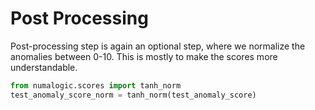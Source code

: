 # Post Processing

Post-processing step is again an optional step, where we normalize the anomalies between 0-10. This is mostly to make the scores more understandable.

```python
from numalogic.scores import tanh_norm
test_anomaly_score_norm = tanh_norm(test_anomaly_score)
```